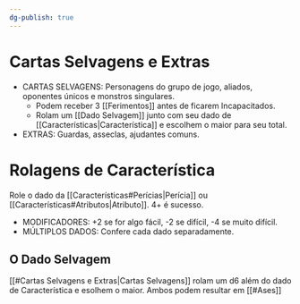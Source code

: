 ```yaml
---
dg-publish: true
---
```

# Cartas Selvagens e Extras
- CARTAS SELVAGENS: Personagens do grupo de jogo, aliados, oponentes únicos e monstros singulares.
	- Podem receber 3 [[Ferimentos]] antes de ficarem Incapacitados.
	- Rolam um [[Dado Selvagem]] junto com seu dado de [[Características|Característica]] e escolhem o maior para seu total.
- EXTRAS: Guardas, asseclas, ajudantes comuns.

# Rolagens de Característica
Role o dado da [[Características#Perícias|Perícia]] ou [[Características#Atributos|Atributo]]. 4+ é sucesso. 
- MODIFICADORES: +2 se for algo fácil, -2 se difícil, -4 se muito difícil.
- MÚLTIPLOS DADOS: Confere cada dado separadamente.
## O Dado Selvagem
[[#Cartas Selvagens e Extras|Cartas Selvagens]] rolam um d6 além do dado de Característica e esolhem o maior. Ambos podem resultar em [[#Ases]]
